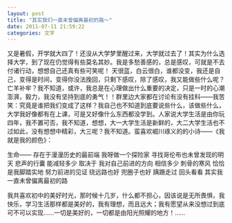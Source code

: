 ```yaml
---
layout: post 
title: "其实我们一直未曾偏离最初的路～"
date: 2011-07-11 21:59:22
categories: 文字
---
```


又是暑假，开学就大四了！还没从大学梦里醒过来，大学就过去了！其实为什么选择大学，到了现在仍觉得有些莫名其妙。我是多愁善感的，总是感叹，可就是不去付诸行动，想想自己还真有些可笑呢！
天很蓝，白云很白，谁都没变，我还是自己，变得是时间，变得你没法挽回，只剩下感叹，除了感叹，我又能做些什么呢？亡羊补牢？我不知道，或许，我总是在心理做出什么重要的决定，只是一时的心潮澎湃，毅力，我没有坚持到底的勇气！！群里边大家都在讨论有没有挂科——我苦笑：究竟是谁把我们变成了这样？我自己也不知道到底要说些什么，该做些什么，大学我好像都有在上课，可是又好像什么东西都没学到。人家说大学生活是由你玩四年，我不置可否，我不知道，想想，大一大学生活是新鲜的，大二大学生活也不过如此，没有想想中精彩，大三呢？我不知道。蛮喜欢崛川琢义的的小诗——《我就是我的颜色》：


生命——
存在于漫漫历史的最前端
我呀做一个探险家
寻找哥伦布也未曾发现的明天
悲声的行囊
能减轻多少
取决于
我对自己前进的方向
相信多少
刺骨的寒风
恰恰是我脚踏实地
努力前进的见证
绕远路也好 兜圈子也好
蹒跚走过 回头看看
其实我一直未曾偏离最初的路

我共喜欢初中的美好时光，那时候十几岁，什么都不担心，因该说是无所畏惧，我快乐，学习生活那样都是美好的，我有理想，而且远大；我有愿望从来没想过到底可不可以实现……一切是美好的，一切都是由阳光照耀的地方！……